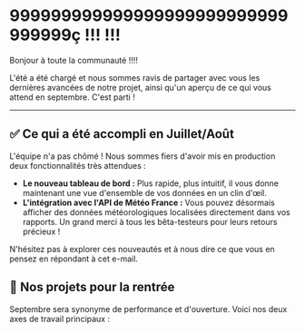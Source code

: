 # 999999999999999999999999999999999ç !!! !!!

Bonjour à toute la communauté !!!!

L'été a été chargé et nous sommes ravis de partager avec vous les dernières avancées de notre projet, ainsi qu'un aperçu de ce qui vous attend en septembre. C'est parti !

---

## ✅ Ce qui a été accompli en Juillet/Août

L'équipe n'a pas chômé ! Nous sommes fiers d'avoir mis en production deux fonctionnalités très attendues :

* **Le nouveau tableau de bord :** Plus rapide, plus intuitif, il vous donne maintenant une vue d'ensemble de vos données en un clin d'œil.
* **L'intégration avec l'API de Météo France :** Vous pouvez désormais afficher des données météorologiques localisées directement dans vos rapports. Un grand merci à tous les bêta-testeurs pour leurs retours précieux !

N'hésitez pas à explorer ces nouveautés et à nous dire ce que vous en pensez en répondant à cet e-mail.

## 🚀 Nos projets pour la rentrée

Septembre sera synonyme de performance et d'ouverture. Voici nos deux axes de travail principaux :
